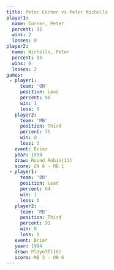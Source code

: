 ```yaml
---
title: Peter Corner vs Peter Nicholls
player1:               
  name: Corner, Peter  
  percent: 95          
  wins: 2              
  losses: 0            
player2:               
  name: Nicholls, Peter
  percent: 85          
  wins: 0              
  losses: 2            
games:
 - player1:        
     team: 'ON'    
     position: Lead
     percent: 96   
     win: 1        
     loss: 0       
   player2:         
     team: 'MB'     
     position: Third
     percent: 75    
     win: 0         
     loss: 1        
   event: Brier         
   year: 1994           
   draw: Round Robin(13)
   score: ON 8 - MB 1   
 - player1:        
     team: 'ON'    
     position: Lead
     percent: 94   
     win: 1        
     loss: 0       
   player2:         
     team: 'MB'     
     position: Third
     percent: 91    
     win: 0         
     loss: 1        
   event: Brier      
   year: 1994        
   draw: Playoff(18) 
   score: MB 3 - ON 6
---
```

